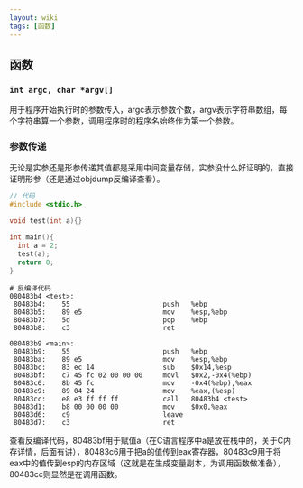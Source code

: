 ```yaml
---
layout: wiki
tags: [函数]
---
```


## 函数

### `int argc, char *argv[]`

用于程序开始执行时的参数传入，argc表示参数个数，argv表示字符串数组，每个字符串算一个参数，调用程序时的程序名始终作为第一个参数。


### 参数传递

无论是实参还是形参传递其值都是采用中间变量存储，实参没什么好证明的，直接证明形参（还是通过objdump反编译查看）。

```c
// 代码
#include <stdio.h>

void test(int a){}

int main(){
  int a = 2;
  test(a);
  return 0;
}
```

```shell
# 反编译代码
080483b4 <test>:
 80483b4:    55                       push   %ebp
 80483b5:    89 e5                    mov    %esp,%ebp
 80483b7:    5d                       pop    %ebp
 80483b8:    c3                       ret

080483b9 <main>:
 80483b9:    55                       push   %ebp
 80483ba:    89 e5                    mov    %esp,%ebp
 80483bc:    83 ec 14                 sub    $0x14,%esp
 80483bf:    c7 45 fc 02 00 00 00     movl   $0x2,-0x4(%ebp)
 80483c6:    8b 45 fc                 mov    -0x4(%ebp),%eax
 80483c9:    89 04 24                 mov    %eax,(%esp)
 80483cc:    e8 e3 ff ff ff           call   80483b4 <test>
 80483d1:    b8 00 00 00 00           mov    $0x0,%eax
 80483d6:    c9                       leave
 80483d7:    c3                       ret
```

查看反编译代码，80483bf用于赋值a（在C语言程序中a是放在栈中的，关于C内存详情，后面有讲），80483c6用于把a的值传到eax寄存器，80483c9用于将eax中的值传到esp的内存区域（这就是在生成变量副本，为调用函数做准备），80483cc则显然是在调用函数。